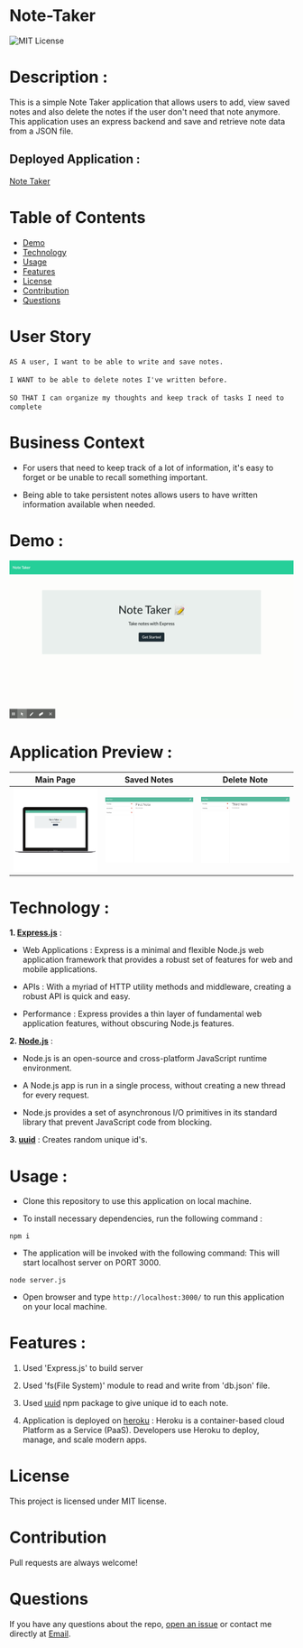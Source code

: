 # Note-Taker
![MIT License](https://img.shields.io/badge/license-MIT-green)

# Description :

This is a simple Note Taker application that allows users to add, view saved notes and also delete the notes if the user don't need that note anymore. This application uses an express backend and save and retrieve note data from a JSON file.

## Deployed Application :
[Note Taker](https://gauri-express-notetaker.herokuapp.com/)

# Table of Contents
* [Demo](#demo)
* [Technology](#technology)
* [Usage](#usage)
* [Features](#features)
* [License](#license)
* [Contribution](#contribution)
* [Questions](#questions)

# User Story

```
AS A user, I want to be able to write and save notes.

I WANT to be able to delete notes I've written before.

SO THAT I can organize my thoughts and keep track of tasks I need to complete
```

# Business Context

* For users that need to keep track of a lot of information, it's easy to forget or be unable to recall something important. 

* Being able to take persistent notes allows users to have written information available when needed.

# Demo :
![Note Taker](public/assets/images/NoteTaker.gif)

# Application Preview : 

|Main Page|Saved Notes|Delete Note
|--|--|--
|![Main Page](public/assets/images/NoteTaker.png)|![Saved Notes](public/assets/images/SavedNotes.png)|![Delete Note](public/assets/images/DeleteNote.png)

# Technology :

**1. [Express.js](https://expressjs.com/)** :

* Web Applications : Express is a minimal and flexible Node.js web application framework that provides a robust set of features for web and mobile applications.

* APIs : With a myriad of HTTP utility methods and middleware, creating a robust API is quick and easy.

* Performance : Express provides a thin layer of fundamental web application features, without obscuring Node.js features.

**2. [Node.js](https://nodejs.org/en/)** : 

* Node.js is an open-source and cross-platform JavaScript runtime environment. 

* A Node.js app is run in a single process, without creating a new thread for every request. 

* Node.js provides a set of asynchronous I/O primitives in its standard library that prevent JavaScript code from blocking.

**3. [uuid](https://www.npmjs.com/package/uuid)** : Creates random unique id's.

# Usage :

* Clone this repository to use this application on local machine.

* To install necessary dependencies, run the following command :

```
npm i
```

* The application will be invoked with the following command: This will start localhost server on PORT 3000.

```
node server.js
```

* Open browser and type `http://localhost:3000/` to run this application on your local machine.

# Features :

1. Used 'Express.js' to build server

2. Used 'fs(File System)' module to read and write from 'db.json' file.

3. Used [uuid](https://www.npmjs.com/package/uuid) npm package to give unique id to each note.

4. Application is deployed on [heroku](https://www.heroku.com/) : Heroku is a container-based cloud Platform as a Service (PaaS). Developers use Heroku to deploy, manage, and scale modern apps.

# License

This project is licensed under MIT license.

# Contribution

Pull requests are always welcome!

# Questions

If you have any questions about the repo, 
[open an issue](https://github.com/GauriKhandke/Note-Taker/issues) 
or contact me directly at [Email](mailto:khandkegauri@gmail.com).